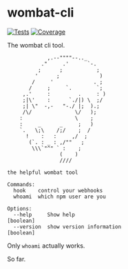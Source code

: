 # wombat-cli

[![Tests](http://img.shields.io/travis/npm/wombat-cli.svg?style=flat)](http://travis-ci.org/npm/wombat-cli) [![Coverage](http://img.shields.io/coveralls/npm/wombat-cli.svg?style=flat)](https://coveralls.io/r/npm/wombat-cli)

The wombat cli tool.



                 ,.--""""--.._
               ."     .'      `-.
              ;      ;           ;
             '      ;             )
            /     '             . ;
           /     ;     `.        `;
         ,.'     :         .     : )
         ;|\'    :      `./|) \  ;/
         ;| \"  -,-   "-./ |;  ).;
         /\/              \/   );
        :                 \    ;
        :     _      _     ;   )
        `.   \;\    /;/    ;  /
          !    :   :     ,/  ;
           (`. : _ : ,/""   ;
            \\\`"^" ` :    ;
                     (    )
                     ////

```
the helpful wombat tool

Commands:
  hook    control your webhooks
  whoami  which npm user are you

Options:
  --help     Show help                                                 [boolean]
  --version  show version information                                  [boolean]
```

Only `whoami` actually works.

So far.
